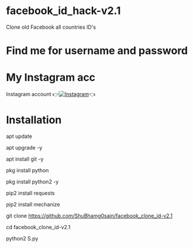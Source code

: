 # facebook_id_hack-v2.1
Clone old Facebook all countries  ID's

# Find me for username and password
# My Instagram acc

Instagram account
👉[![Instagram  ](https://img.shields.io/badge/INSTAGRAM-FOLLOW-red?style=for-the-badge&logo=instagram)](https://www.instagram.com/shubhamg0sain)👈

# Installation

apt update

apt upgrade -y

apt install git -y

pkg install python

pkg install python2 -y

pip2 install requests

pip2 install mechanize

git clone https://github.com/ShuBhamg0sain/facebook_clone_id-v2.1

cd facebook_clone_id-v2.1

python2 S.py 
